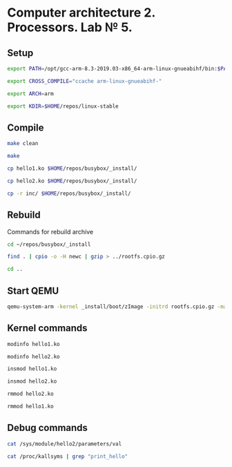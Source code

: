# Computer architecture 2. Processors. Lab № 5.

## Setup
```bash
export PATH=/opt/gcc-arm-8.3-2019.03-x86_64-arm-linux-gnueabihf/bin:$PATH
```
```bash
export CROSS_COMPILE="ccache arm-linux-gnueabihf-"
```
```bash
export ARCH=arm
```
```bash
export KDIR=$HOME/repos/linux-stable
```

## Compile
```bash
make clean
```
```bash
make
```
```bash
cp hello1.ko $HOME/repos/busybox/_install/
```
```bash
cp hello2.ko $HOME/repos/busybox/_install/
```
```bash
cp -r inc/ $HOME/repos/busybox/_install/
```

## Rebuild
Commands for rebuild archive
```bash
cd ~/repos/busybox/_install
```
```bash
find . | cpio -o -H newc | gzip > ../rootfs.cpio.gz
```
```bash
cd ..
```

## Start QEMU
```bash
qemu-system-arm -kernel _install/boot/zImage -initrd rootfs.cpio.gz -machine virt -nographic -m 512 --append "root=/dev/ram0 rw console=ttyAMA0,115200 mem=512M"
```

## Kernel commands
```bash
modinfo hello1.ko
```
```bash
modinfo hello2.ko
```
```bash
insmod hello1.ko
```
```bash
insmod hello2.ko
```
```bash
rmmod hello2.ko
```
```bash
rmmod hello1.ko
```

## Debug commands
```bash
cat /sys/module/hello2/parameters/val
```
```bash
cat /proc/kallsyms | grep "print_hello"
```

